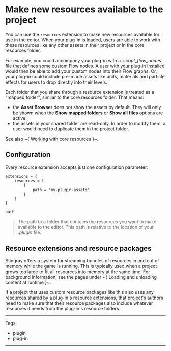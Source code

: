 # Make new resources available to the project

You can use the `resources` extension to make new resources available for use in the editor. When your plug-in is loaded, users are able to work with these resources like any other assets in their project or in the core resources folder.

For example, you could accompany your plug-in with a *.script_flow_nodes* file that defines some custom Flow nodes. A user with your plug-in installed would then be able to add your custom nodes into their Flow graphs. Or, your plug-in could include pre-made assets like units, materials and particle effects for users to drop directly into their levels.

Each folder that you share through a resource extension is treated as a "mapped folder", similar to the core resources folder. That means:

-	the **Asset Browser** does not show the assets by default. They will only be shown when the **Show mapped folders** or **Show all files** options are active.
-	the assets in your shared folder are read-only. In order to modify them, a user would need to duplicate them in the project folder.

See also ~{ Working with core resources }~.

## Configuration

Every resource extension accepts just one configuration parameter:

~~~{sjson}
extensions = {
	resources = [
		{
			path = "my-plugin-assets"
		}
	]
}
~~~

`path`

>	The path to a folder that contains the resources you want to make available to the editor. This path is relative to the location of your *.plugin* file.

## Resource extensions and resource packages

Stingray offers a system for streaming bundles of resources in and out of memory while the game is running. This is typically used when a project grows too large to fit all resources into memory at the same time. For background information, see the pages under ~{ Loading and unloading content at runtime }~.

If a project that uses custom resource packages like this also uses any resources shared by a plug-in's resource extensions, that project's authors need to make sure that their resource packages also include whatever resources it needs from the plug-in's resource folders.

---
Tags:
-	plugin
-	plug-in
---
